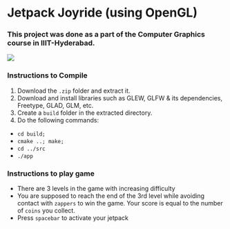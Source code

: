 # Jetpack Joyride (using OpenGL)

### This project was done as a part of the Computer Graphics course in IIIT-Hyderabad.

![](https://github.com/sarthakchittawar/Jetpack-Joyride-OpenGL/blob/master/example.gif)

### Instructions to Compile
1. Download the `.zip` folder and extract it.
2. Download and install libraries such as GLEW, GLFW & its dependencies, Freetype, GLAD, GLM, etc.
3. Create a `build` folder in the extracted directory.
4. Do the following commands:
* `cd build;`
* `cmake ..; make;`
* `cd ../src`
* `./app`

### Instructions to play game
* There are 3 levels in the game with increasing difficulty
* You are supposed to reach the end of the 3rd level while avoiding contact with `zappers` to win the game. Your score is equal to the number of `coins` you collect.
* Press `spacebar` to activate your jetpack
